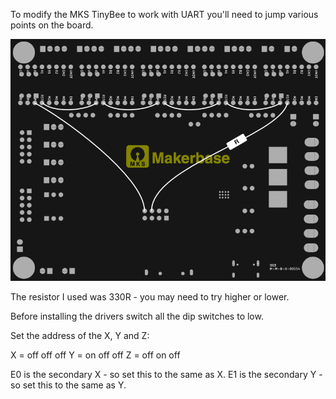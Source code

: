 To modify the MKS TinyBee to work with UART you'll need to jump various points on the board.

![Diagram of modification](diagram.png)

The resistor I used was 330R - you may need to try higher or lower.

Before installing the drivers switch all the dip switches to low.

Set the address of the X, Y and Z:

X = off off off
Y = on off off
Z = off on off

E0 is the secondary X - so set this to the same as X.
E1 is the secondary Y - so set this to the same as Y.

